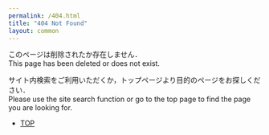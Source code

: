 ```yaml
---
permalink: /404.html
title: "404 Not Found"
layout: common
---
```


このページは削除されたか存在しません．  
This page has been deleted or does not exist.

サイト内検索をご利用いただくか，トップページより目的のページをお探しください．  
Please use the site search function or go to the top page to find the page you are looking for.

* [TOP](/)
